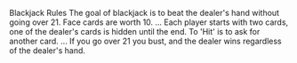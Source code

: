 Blackjack Rules
The goal of blackjack is to beat the dealer's hand without going over 21.
Face cards are worth 10. ...
Each player starts with two cards, one of the dealer's cards is hidden until the end.
To 'Hit' is to ask for another card. ...
If you go over 21 you bust, and the dealer wins regardless of the dealer's hand.